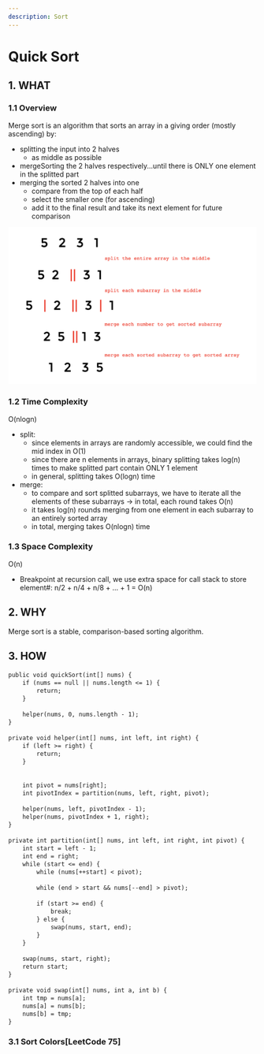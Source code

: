 ```yaml
---
description: Sort
---
```


# Quick Sort

## 1. WHAT

### 1.1 Overview

Merge sort is an algorithm that sorts an array in a giving order \(mostly ascending\) by:

* splitting the input into 2 halves 
  * as middle as possible
* mergeSorting the 2 halves respectively...until there is ONLY one element in the splitted part
* merging the sorted 2 halves into one 
  * compare from the top of each half
  * select the smaller one \(for ascending\) 
  * add it to the final result and take its next element for future comparison

![Illustration - Merge Sort](../.gitbook/assets/screen-shot-2020-02-11-at-10.07.24-pm.png)

### 1.2 Time Complexity

O\(nlogn\)

* split: 
  * since elements in arrays are randomly accessible, we could find the mid index in O\(1\) 
  * since there are n elements in arrays, binary splitting takes log\(n\) times to make splitted part contain ONLY 1 element 
  * in general, splitting takes O\(logn\) time
* merge:
  * to compare and sort splitted subarrays, we have to iterate all the elements of these subarrays -&gt; in total, each round takes O\(n\)
  * it takes log\(n\) rounds merging from one element in each subarray to an entirely sorted array
  * in total, merging takes O\(nlogn\) time

### 1.3 Space Complexity

O\(n\)

* Breakpoint at recursion call, we use extra space for call stack to store element\#: n/2 + n/4 + n/8 + ... + 1 = O\(n\)

## 2. WHY

Merge sort is a stable, comparison-based sorting algorithm.

## 3. HOW

```text
public void quickSort(int[] nums) {
    if (nums == null || nums.length <= 1) {
        return;
    }
    
    helper(nums, 0, nums.length - 1);
}

private void helper(int[] nums, int left, int right) {
    if (left >= right) {
        return;
    }
    
    
    int pivot = nums[right];
    int pivotIndex = partition(nums, left, right, pivot);
    
    helper(nums, left, pivotIndex - 1);
    helper(nums, pivotIndex + 1, right);
}

private int partition(int[] nums, int left, int right, int pivot) {
    int start = left - 1;
    int end = right;
    while (start <= end) {
        while (nums[++start] < pivot);
        
        while (end > start && nums[--end] > pivot);
        
        if (start >= end) {
            break;
        } else {
            swap(nums, start, end);
        }
    }
    
    swap(nums, start, right);
    return start;
}

private void swap(int[] nums, int a, int b) {
    int tmp = nums[a];
    nums[a] = nums[b];
    nums[b] = tmp;
}
```

### 3.1 Sort Colors\[LeetCode 75\]

## 






